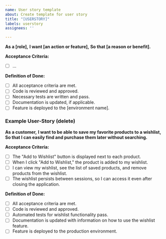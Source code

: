 ```yaml
---
name: User story template
about: Create template for user story
title: "[USERSTORY]"
labels: userstory
assignees: ''

---
```


**As a [role],**
**I want [an action or feature],**
**So that [a reason or benefit].**

**Acceptance Criteria:**
- [ ] ...

**Definition of Done:**
- [ ] All acceptance criteria are met.
- [ ] Code is reviewed and approved.
- [ ] Necessary tests are written and pass.
- [ ] Documentation is updated, if applicable.
- [ ] Feature is deployed to the [environment name].

### Example User-Story (delete)
**As a customer,**
**I want to be able to save my favorite products to a wishlist,**
**So that I can easily find and purchase them later without searching.**

**Acceptance Criteria:**
- [ ] The "Add to Wishlist" button is displayed next to each product.
- [ ] When I click "Add to Wishlist," the product is added to my wishlist.
- [ ] I can view my wishlist, see the list of saved products, and remove products from the wishlist.
- [ ] The wishlist persists between sessions, so I can access it even after closing the application.

**Definition of Done:**
- [ ] All acceptance criteria are met.
- [ ] Code is reviewed and approved.
- [ ] Automated tests for wishlist functionality pass.
- [ ] Documentation is updated with information on how to use the wishlist feature.
- [ ] Feature is deployed to the production environment.
